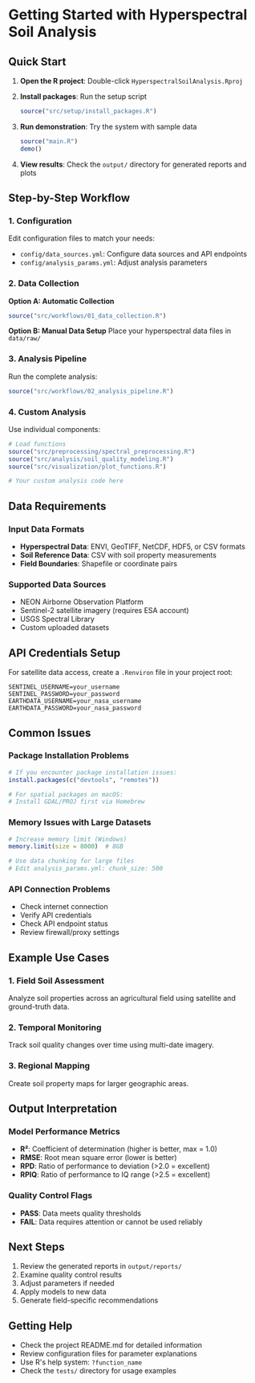 # Getting Started with Hyperspectral Soil Analysis

## Quick Start

1. **Open the R project**: Double-click `HyperspectralSoilAnalysis.Rproj`

2. **Install packages**: Run the setup script
   ```r
   source("src/setup/install_packages.R")
   ```

3. **Run demonstration**: Try the system with sample data
   ```r
   source("main.R")
   demo()
   ```

4. **View results**: Check the `output/` directory for generated reports and plots

## Step-by-Step Workflow

### 1. Configuration

Edit configuration files to match your needs:

- `config/data_sources.yml`: Configure data sources and API endpoints
- `config/analysis_params.yml`: Adjust analysis parameters

### 2. Data Collection

**Option A: Automatic Collection**
```r
source("src/workflows/01_data_collection.R")
```

**Option B: Manual Data Setup**
Place your hyperspectral data files in `data/raw/`

### 3. Analysis Pipeline

Run the complete analysis:
```r
source("src/workflows/02_analysis_pipeline.R")
```

### 4. Custom Analysis

Use individual components:
```r
# Load functions
source("src/preprocessing/spectral_preprocessing.R")
source("src/analysis/soil_quality_modeling.R")
source("src/visualization/plot_functions.R")

# Your custom analysis code here
```

## Data Requirements

### Input Data Formats

- **Hyperspectral Data**: ENVI, GeoTIFF, NetCDF, HDF5, or CSV formats
- **Soil Reference Data**: CSV with soil property measurements
- **Field Boundaries**: Shapefile or coordinate pairs

### Supported Data Sources

- NEON Airborne Observation Platform
- Sentinel-2 satellite imagery (requires ESA account)
- USGS Spectral Library
- Custom uploaded datasets

## API Credentials Setup

For satellite data access, create a `.Renviron` file in your project root:

```
SENTINEL_USERNAME=your_username
SENTINEL_PASSWORD=your_password
EARTHDATA_USERNAME=your_nasa_username  
EARTHDATA_PASSWORD=your_nasa_password
```

## Common Issues

### Package Installation Problems

```r
# If you encounter package installation issues:
install.packages(c("devtools", "remotes"))

# For spatial packages on macOS:
# Install GDAL/PROJ first via Homebrew
```

### Memory Issues with Large Datasets

```r
# Increase memory limit (Windows)
memory.limit(size = 8000)  # 8GB

# Use data chunking for large files
# Edit analysis_params.yml: chunk_size: 500
```

### API Connection Problems

- Check internet connection
- Verify API credentials
- Check API endpoint status
- Review firewall/proxy settings

## Example Use Cases

### 1. Field Soil Assessment
Analyze soil properties across an agricultural field using satellite and ground-truth data.

### 2. Temporal Monitoring  
Track soil quality changes over time using multi-date imagery.

### 3. Regional Mapping
Create soil property maps for larger geographic areas.

## Output Interpretation

### Model Performance Metrics

- **R²**: Coefficient of determination (higher is better, max = 1.0)
- **RMSE**: Root mean square error (lower is better)
- **RPD**: Ratio of performance to deviation (>2.0 = excellent)
- **RPIQ**: Ratio of performance to IQ range (>2.5 = excellent)

### Quality Control Flags

- **PASS**: Data meets quality thresholds
- **FAIL**: Data requires attention or cannot be used reliably

## Next Steps

1. Review the generated reports in `output/reports/`
2. Examine quality control results
3. Adjust parameters if needed
4. Apply models to new data
5. Generate field-specific recommendations

## Getting Help

- Check the project README.md for detailed information
- Review configuration files for parameter explanations  
- Use R's help system: `?function_name`
- Check the `tests/` directory for usage examples 